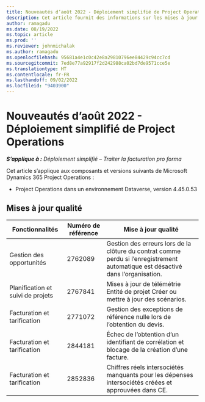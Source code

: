 ```yaml
---
title: Nouveautés d’août 2022 - Déploiement simplifié de Project Operations
description: Cet article fournit des informations sur les mises à jour de qualité disponibles dans la version d’août 2022 du déploiement simplifié de Microsoft Dynamics 365 Project Operations.
author: ramagadu
ms.date: 08/19/2022
ms.topic: article
ms.prod: ''
ms.reviewer: johnmichalak
ms.author: ramagadu
ms.openlocfilehash: 95681a4e1c0c42e8a29810796ee84429c94cc7cd
ms.sourcegitcommit: 7ed8e77a92917f2d242988ca02bd7de9571cce5e
ms.translationtype: HT
ms.contentlocale: fr-FR
ms.lasthandoff: 09/02/2022
ms.locfileid: "9403900"
---
```

# <a name="whats-new-august-2022---project-operations-lite-deployment"></a>Nouveautés d’août 2022 - Déploiement simplifié de Project Operations

_**S’applique à :** Déploiement simplifié – Traiter la facturation pro forma_

Cet article s’applique aux composants et versions suivants de Microsoft Dynamics 365 Project Operations :

- Project Operations dans un environnement Dataverse, version 4.45.0.53

## <a name="quality-updates"></a>Mises à jour qualité

| Fonctionnalités | Numéro de référence | Mise à jour qualité |
| --- | --- | --- |
| Gestion des opportunités | 2762089 | Gestion des erreurs lors de la clôture du contrat comme perdu si l’enregistrement automatique est désactivé dans l’organisation.|
|Planification et suivi de projets | 2767841 | Mises à jour de télémétrie Entité de projet Créer ou mettre à jour des scénarios.|
|Facturation et tarification | 2771072 | Gestion des exceptions de référence nulle lors de l’obtention du devis.|
|Facturation et tarification | 2844181 |Échec de l’obtention d’un identifiant de corrélation et blocage de la création d’une facture.|
|Facturation et tarification | 2852836 | Chiffres réels intersociétés manquants pour les dépenses intersociétés créées et approuvées dans CE.|
